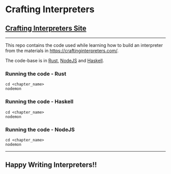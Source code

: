 # Crafting Interpreters
## [Crafting Interpreters Site](https://craftinginterpreters.com/)

---

This repo contains the code used while learning how to build an interpreter from the materials in https://craftinginterpreters.com/.

The code-base is in [Rust](https://rust-lang.org), [NodeJS](https://nodejs.ord) and [Haskell](https://haskell.org).

### Running the code - Rust

```
cd <chapter_name>
nodemon
```

### Running the code - Haskell

```
cd <chapter_name>
nodemon
```

### Running the code - NodeJS

```
cd <chapter_name>
nodemon
```

---

## Happy Writing Interpreters!!
